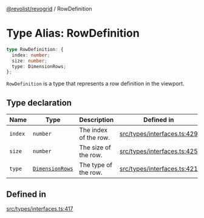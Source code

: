 [@revolist/revogrid](README.md) / RowDefinition

# Type Alias: RowDefinition

```ts
type RowDefinition: {
  index: number;
  size: number;
  type: DimensionRows;
};
```

`RowDefinition` is a type that represents a row definition in the
viewport.

## Type declaration

| Name | Type | Description | Defined in |
| ------ | ------ | ------ | ------ |
| `index` | `number` | The index of the row. | [src/types/interfaces.ts:429](https://github.com/revolist/revogrid/blob/7c04a51ec5214ac7292502c14a49e3fb70d452cb/src/types/interfaces.ts#L429) |
| `size` | `number` | The size of the row. | [src/types/interfaces.ts:425](https://github.com/revolist/revogrid/blob/7c04a51ec5214ac7292502c14a49e3fb70d452cb/src/types/interfaces.ts#L425) |
| `type` | [`DimensionRows`](TypeAlias.DimensionRows.md) | The type of the row. | [src/types/interfaces.ts:421](https://github.com/revolist/revogrid/blob/7c04a51ec5214ac7292502c14a49e3fb70d452cb/src/types/interfaces.ts#L421) |

## Defined in

[src/types/interfaces.ts:417](https://github.com/revolist/revogrid/blob/7c04a51ec5214ac7292502c14a49e3fb70d452cb/src/types/interfaces.ts#L417)
